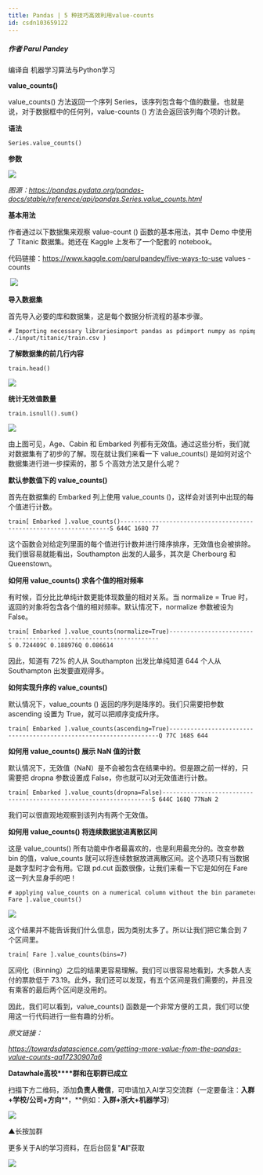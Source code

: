 ```yaml
---
title: Pandas | 5 种技巧高效利用value-counts
id: csdn103659122
---
```


##### 作者 Parul Pandey
编译自 机器学习算法与Python学习

**value_counts()**

value_counts() 方法返回一个序列 Series，该序列包含每个值的数量。也就是说，对于数据框中的任何列，value-counts () 方法会返回该列每个项的计数。

**语法**

```
Series.value_counts() 
```

**参数**

**![](../img/3f5896529199b6b8462ac7758b4539f7.png)**

*图源：https://pandas.pydata.org/pandas-docs/stable/reference/api/pandas.Series.value_counts.html*

**基本用法**

作者通过以下数据集来观察 value-count () 函数的基本用法，其中 Demo 中使用了 Titanic 数据集。她还在 Kaggle 上发布了一个配套的 notebook。

代码链接：https://www.kaggle.com/parulpandey/five-ways-to-use values -counts

 ![](../img/8caab293dc961daf9d8be6a762917e39.png)

**导入数据集**

首先导入必要的库和数据集，这是每个数据分析流程的基本步骤。

```
# Importing necessary librariesimport pandas as pdimport numpy as npimport matplotlib.pyplot as pltimport seaborn as sns%matplotlib inline# Reading in the datatrain = pd.read_csv( ../input/titanic/train.csv ) 
```

**了解数据集的前几行内容**

```
train.head() 
```

![](../img/254f37fcfae0ebbd69803203bdca74fc.png)

**统计无效值数量**

```
train.isnull().sum() 
```

![](../img/c0888b4ed60b93fc47fd472ffa47903a.png)

由上图可见，Age、Cabin 和 Embarked 列都有无效值。通过这些分析，我们就对数据集有了初步的了解。现在就让我们来看一下 value_counts() 是如何对这个数据集进行进一步探索的，那 5 个高效方法又是什么呢？

**默认参数值下的 value_counts()**

首先在数据集的 Embarked 列上使用 value_counts ()，这样会对该列中出现的每个值进行计数。

```
train[ Embarked ].value_counts()-------------------------------------------------------------------S 644C 168Q 77 
```

这个函数会对给定列里面的每个值进行计数并进行降序排序，无效值也会被排除。我们很容易就能看出，Southampton 出发的人最多，其次是 Cherbourg 和 Queenstown。

**如何用 value_counts() 求各个值的相对频率**

有时候，百分比比单纯计数更能体现数量的相对关系。当 normalize = True 时，返回的对象将包含各个值的相对频率。默认情况下，normalize 参数被设为 False。

```
train[ Embarked ].value_counts(normalize=True)-------------------------------------------------------------------S 0.724409C 0.188976Q 0.086614 
```

因此，知道有 72% 的人从 Southampton 出发比单纯知道 644 个人从 Southampton 出发要直观得多。

**如何实现升序的 value_counts()**

默认情况下，value_counts () 返回的序列是降序的。我们只需要把参数 ascending 设置为 True，就可以把顺序变成升序。

```
train[ Embarked ].value_counts(ascending=True)-------------------------------------------------------------------Q 77C 168S 644 
```

**如何用 value_counts() 展示 NaN 值的计数**

默认情况下，无效值（NaN）是不会被包含在结果中的。但是跟之前一样的，只需要把 dropna 参数设置成 False，你也就可以对无效值进行计数。

```
train[ Embarked ].value_counts(dropna=False)-------------------------------------------------------------------S 644C 168Q 77NaN 2 
```

我们可以很直观地观察到该列内有两个无效值。

**如何用 value_counts() 将连续数据放进离散区间**

这是 value_counts() 所有功能中作者最喜欢的，也是利用最充分的。改变参数 bin 的值，value_counts 就可以将连续数据放进离散区间。这个选项只有当数据是数字型时才会有用。它跟 pd.cut 函数很像，让我们来看一下它是如何在 Fare 这一列大显身手的吧！

```
# applying value_counts on a numerical column without the bin parametertrain[ Fare ].value_counts() 
```

![](../img/25f133297433b1c6ec6c8fc9cee28623.png)

这个结果并不能告诉我们什么信息，因为类别太多了。所以让我们把它集合到 7 个区间里。

```
train[ Fare ].value_counts(bins=7) 
```

区间化（Binning）之后的结果更容易理解。我们可以很容易地看到，大多数人支付的票款低于 73.19。此外，我们还可以发现，有五个区间是我们需要的，并且没有乘客的最后两个区间是没用的。

因此，我们可以看到，value_counts() 函数是一个非常方便的工具，我们可以使用这一行代码进行一些有趣的分析。

*原文链接：*

*https://towardsdatascience.com/getting-more-value-from-the-pandas-value-counts-aa17230907a6*

**Datawhale高校****群和在职群已成立**

扫描下方二维码，添加**负责人微信**，可申请加入AI学习交流群（一定要备注：**入群+学校/公司+方向****，**例如：**入群+浙大+机器学习**）

![](../img/88aadbdc222d4251cbbf6248db3e9d2b.png)

▲长按加群

更多关于AI的学习资料，在后台回复"**AI**"获取

![](../img/c9fc28281f04883122fd5d7760e99804.png)